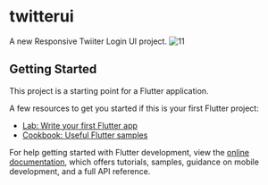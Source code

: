 # twitterui

A new Responsive Twiiter Login UI project.
![11](https://user-images.githubusercontent.com/75530935/191364429-6eaf89d3-c90c-4236-a85a-9b731120e1bd.png)


## Getting Started

This project is a starting point for a Flutter application.

A few resources to get you started if this is your first Flutter project:

- [Lab: Write your first Flutter app](https://docs.flutter.dev/get-started/codelab)
- [Cookbook: Useful Flutter samples](https://docs.flutter.dev/cookbook)

For help getting started with Flutter development, view the
[online documentation](https://docs.flutter.dev/), which offers tutorials,
samples, guidance on mobile development, and a full API reference.
